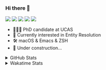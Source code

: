 ### Hi there 👋

[![](https://img.shields.io/badge/-Email-325180?logo=maildotru&logoColor=white&style=flat-square)](mailto:hi@wang.tianshu.me)
[![](https://img.shields.io/badge/-GitHub-black?logo=GitHub&style=flat-square)](https://github.com/tshu-w)
[![](https://img.shields.io/badge/-Telegram-26a5e4?labelColor=fafafa&logo=telegram&style=flat-square)](https://t.me/tshu_w) 
[![](https://img.shields.io/badge/-Twitter-1da1f2?logo=Twitter&logoColor=white&style=flat-square)](https://twitter.com/tshu_w)
[![](https://komarev.com/ghpvc/?username=tshu-w&color=blueviolet&style=flat-square)]()



- 🧑🏻‍🎓 PhD candidate at UCAS
- 🔭 Currently interested in Entity Resolution
- 🛠 macOS & Emacs & ZSH
- 🚧 Under construction...

<details>

<summary>GitHub Stats</summary>

![Tianshu's GitHub stats](https://github-readme-stats.vercel.app/api?username=tshu-w&show_icons=true&theme=buefy&count_private=true)
  
</details>


<details>
  <summary>Wakatime Stats</summary>

  Currently, files accessed by tramp cannot be tracked by wakatime, see https://github.com/wakatime/wakatime-mode/issues/27
  <br>
  
<!--START_SECTION:waka-->
![Code Time](http://img.shields.io/badge/Code%20Time-6%2C102%20hrs%2027%20mins-blue)

**I'm an Early 🐤** 

```text
🌞 Morning    81 commits     ████░░░░░░░░░░░░░░░░░░░░░   18.37% 
🌆 Daytime    205 commits    ███████████░░░░░░░░░░░░░░   46.49% 
🌃 Evening    147 commits    ████████░░░░░░░░░░░░░░░░░   33.33% 
🌙 Night      8 commits      ░░░░░░░░░░░░░░░░░░░░░░░░░   1.81%

```
📅 **I'm Most Productive on Tuesday** 

```text
Monday       76 commits     ████░░░░░░░░░░░░░░░░░░░░░   17.23% 
Tuesday      122 commits    ███████░░░░░░░░░░░░░░░░░░   27.66% 
Wednesday    53 commits     ███░░░░░░░░░░░░░░░░░░░░░░   12.02% 
Thursday     32 commits     █░░░░░░░░░░░░░░░░░░░░░░░░   7.26% 
Friday       66 commits     ███░░░░░░░░░░░░░░░░░░░░░░   14.97% 
Saturday     59 commits     ███░░░░░░░░░░░░░░░░░░░░░░   13.38% 
Sunday       33 commits     █░░░░░░░░░░░░░░░░░░░░░░░░   7.48%

```


📊 **This Week I Spent My Time On** 

```text
💬 Programming Languages: 
sh                       25 hrs 55 mins      █████████████████████████   100.0%

🔥 Editors: 
Zsh                      25 hrs 55 mins      █████████████████████████   100.0%

🐱‍💻 Projects: 
universal-blocker        9 hrs 53 mins       █████████░░░░░░░░░░░░░░░░   38.12% 
Terminal                 8 hrs 49 mins       ████████░░░░░░░░░░░░░░░░░   34.04% 
jhu-mt-hw                7 hrs 10 mins       ███████░░░░░░░░░░░░░░░░░░   27.7% 
IE_LTMgroup              1 min               ░░░░░░░░░░░░░░░░░░░░░░░░░   0.07% 
ISWC-2020                0 secs              ░░░░░░░░░░░░░░░░░░░░░░░░░   0.04%

💻 Operating System: 
Linux                    13 hrs 41 mins      █████████████░░░░░░░░░░░░   52.79% 
Mac                      12 hrs 14 mins      ███████████░░░░░░░░░░░░░░   47.21%

```

**I Mostly Code in Python** 

```text
Python                   11 repos            ████████████░░░░░░░░░░░░░   50.0% 
HTML                     2 repos             ██░░░░░░░░░░░░░░░░░░░░░░░   9.09% 
Emacs Lisp               2 repos             ██░░░░░░░░░░░░░░░░░░░░░░░   9.09% 
JavaScript               2 repos             ██░░░░░░░░░░░░░░░░░░░░░░░   9.09% 
TeX                      2 repos             ██░░░░░░░░░░░░░░░░░░░░░░░   9.09%

```



 Last Updated on 04/11/2022 08:06:55 UTC
<!--END_SECTION:waka-->
</details>
